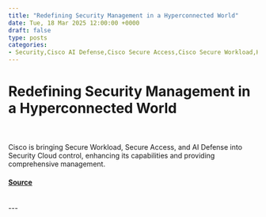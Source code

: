 ```yaml
---
title: "Redefining Security Management in a Hyperconnected World"
date: Tue, 18 Mar 2025 12:00:00 +0000
draft: false
type: posts
categories: 
- Security,Cisco AI Defense,Cisco Secure Access,Cisco Secure Workload,Hybrid Mesh Firewall,Security Cloud Control,zero trust network access ztna
---
```

# Redefining Security Management in a Hyperconnected World

<br/>

<br/>
Cisco is bringing Secure Workload, Secure Access, and AI Defense into Security Cloud control, enhancing its capabilities and providing comprehensive management.

#### [Source](https://blogs.cisco.com/security/redefining-security-management-in-a-hyperconnected-world)

<br/>
---
